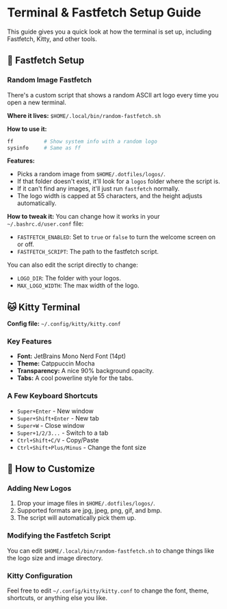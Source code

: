 # Terminal & Fastfetch Setup Guide

This guide gives you a quick look at how the terminal is set up, including Fastfetch, Kitty, and other tools.

## 🚀 Fastfetch Setup

### Random Image Fastfetch

There's a custom script that shows a random ASCII art logo every time you open a new terminal.

**Where it lives:** `$HOME/.local/bin/random-fastfetch.sh`

**How to use it:**
```bash
ff          # Show system info with a random logo
sysinfo     # Same as ff
```

**Features:**
- Picks a random image from `$HOME/.dotfiles/logos/`.
- If that folder doesn't exist, it'll look for a `logos` folder where the script is.
- If it can't find any images, it'll just run `fastfetch` normally.
- The logo width is capped at 55 characters, and the height adjusts automatically.

**How to tweak it:**
You can change how it works in your `~/.bashrc.d/user.conf` file:
- `FASTFETCH_ENABLED`: Set to `true` or `false` to turn the welcome screen on or off.
- `FASTFETCH_SCRIPT`: The path to the fastfetch script.

You can also edit the script directly to change:
- `LOGO_DIR`: The folder with your logos.
- `MAX_LOGO_WIDTH`: The max width of the logo.

## 🐱 Kitty Terminal

**Config file:** `~/.config/kitty/kitty.conf`

### Key Features
- **Font:** JetBrains Mono Nerd Font (14pt)
- **Theme:** Catppuccin Mocha
- **Transparency:** A nice 90% background opacity.
- **Tabs:** A cool powerline style for the tabs.

### A Few Keyboard Shortcuts
- `Super+Enter` - New window
- `Super+Shift+Enter` - New tab
- `Super+W` - Close window
- `Super+1/2/3...` - Switch to a tab
- `Ctrl+Shift+C/V` - Copy/Paste
- `Ctrl+Shift+Plus/Minus` - Change the font size

## 📝 How to Customize

### Adding New Logos
1.  Drop your image files in `$HOME/.dotfiles/logos/`.
2.  Supported formats are jpg, jpeg, png, gif, and bmp.
3.  The script will automatically pick them up.

### Modifying the Fastfetch Script
You can edit `$HOME/.local/bin/random-fastfetch.sh` to change things like the logo size and image directory.

### Kitty Configuration
Feel free to edit `~/.config/kitty/kitty.conf` to change the font, theme, shortcuts, or anything else you like.
